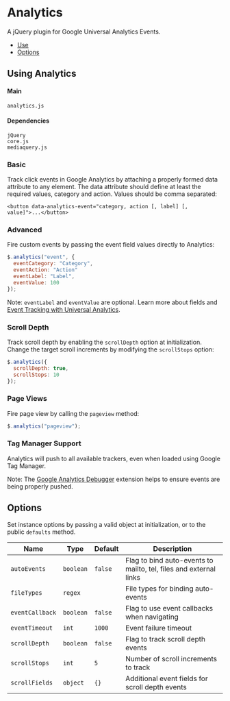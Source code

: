 # Analytics

A jQuery plugin for Google Universal Analytics Events.

<!-- HEADER END -->

<!-- NAV START -->

* [Use](#use)
* [Options](#options)

<!-- NAV END -->

<!-- DEMO BUTTON -->

<a name="use"></a>

## Using Analytics


#### Main

```markup
analytics.js
```


#### Dependencies

```markup
jQuery
core.js
mediaquery.js
```

### Basic

Track click events in Google Analytics by attaching a properly formed data attribute to any element. The data attribute should define at least the required values, category and action. Values should be comma separated:

```markup
<button data-analytics-event="category, action [, label] [, value]">...</button>
```

### Advanced

Fire custom events by passing the event field values directly to Analytics:

```javascript
$.analytics("event", {
  eventCategory: "Category",
  eventAction: "Action"
  eventLabel: "Label",
  eventValue: 100
});
```

Note: `eventLabel` and `eventValue` are optional. Learn more about fields and <a href="https://developers.google.com/analytics/devguides/collection/analyticsjs/events" target="_blank">Event Tracking with Universal Analytics</a>.

### Scroll Depth

Track scroll depth by enabling the `scrollDepth` option at initialization. Change the target scroll increments by modifying the `scrollStops` option:

```javascript
$.analytics({
  scrollDepth: true,
  scrollStops: 10
});
```

### Page Views

Fire page view by calling the `pageview` method:

```javascript
$.analytics("pageview");
```

### Tag Manager Support

Analytics will push to all available trackers, even when loaded using Google Tag Manager.

Note: The [Google Analytics Debugger](https://chrome.google.com/webstore/detail/google-analytics-debugger/jnkmfdileelhofjcijamephohjechhna) extension helps to ensure events are being properly pushed.



<a name="options"></a>
## Options

Set instance options by passing a valid object at initialization, or to the public `defaults` method.

| Name | Type | Default | Description |
| --- | --- | --- | --- |
| `autoEvents` | `boolean` | `false` | Flag to bind auto-events to mailto, tel, files and external links |
| `fileTypes` | `regex` | &nbsp; | File types for binding auto-events |
| `eventCallback` | `boolean` | `false` | Flag to use event callbacks when navigating |
| `eventTimeout` | `int` | `1000` | Event failure timeout |
| `scrollDepth` | `boolean` | `false` | Flag to track scroll depth events |
| `scrollStops` | `int` | `5` | Number of scroll increments to track |
| `scrollFields` | `object` | `{}` | Additional event fields for scroll depth events |


